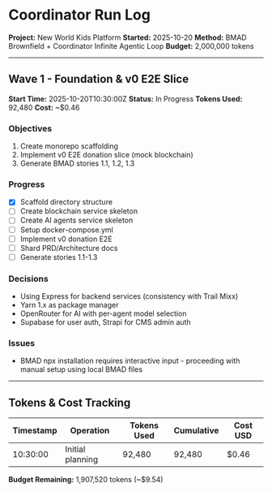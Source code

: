 # Coordinator Run Log

**Project:** New World Kids Platform
**Started:** 2025-10-20
**Method:** BMAD Brownfield + Coordinator Infinite Agentic Loop
**Budget:** 2,000,000 tokens

---

## Wave 1 - Foundation & v0 E2E Slice

**Start Time:** 2025-10-20T10:30:00Z
**Status:** In Progress
**Tokens Used:** 92,480
**Cost:** ~$0.46

### Objectives
1. Create monorepo scaffolding
2. Implement v0 E2E donation slice (mock blockchain)
3. Generate BMAD stories 1.1, 1.2, 1.3

### Progress
- [x] Scaffold directory structure
- [ ] Create blockchain service skeleton
- [ ] Create AI agents service skeleton
- [ ] Setup docker-compose.yml
- [ ] Implement v0 donation E2E
- [ ] Shard PRD/Architecture docs
- [ ] Generate stories 1.1-1.3

### Decisions
- Using Express for backend services (consistency with Trail Mixx)
- Yarn 1.x as package manager
- OpenRouter for AI with per-agent model selection
- Supabase for user auth, Strapi for CMS admin auth

### Issues
- BMAD npx installation requires interactive input - proceeding with manual setup using local BMAD files

---

## Tokens & Cost Tracking

| Timestamp | Operation | Tokens Used | Cumulative | Cost USD |
|-----------|-----------|-------------|------------|----------|
| 10:30:00 | Initial planning | 92,480 | 92,480 | $0.46 |

**Budget Remaining:** 1,907,520 tokens (~$9.54)
